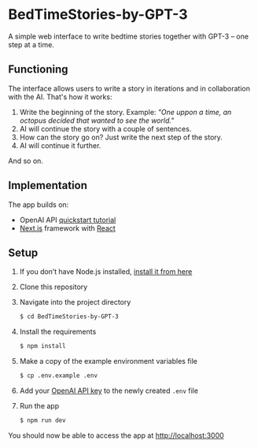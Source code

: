# BedTimeStories-by-GPT-3

A simple web interface to write bedtime stories together with GPT-3 – one step at a time.

## Functioning

The interface allows users to write a story in iterations and in collaboration with the AI. That's how it works:

1. Write the beginning of the story. Example: *"One uppon a time, an octopus decided that wanted to see the world."*
2. AI will continue the story with a couple of sentences.
3. How can the story go on? Just write the next step of the story.
4. AI will continue it further.

And so on.

 ## Implementation

 The app builds on:

 - OpenAI API [quickstart tutorial](https://beta.openai.com/docs/quickstart)
 - [Next.js](https://nextjs.org/) framework with [React](https://reactjs.org/)

 ## Setup

 1. If you don’t have Node.js installed, [install it from here](https://nodejs.org/en/)
 2. Clone this repository
 3. Navigate into the project directory

    ```bash
    $ cd BedTimeStories-by-GPT-3
    ```

 4. Install the requirements

    ```bash
    $ npm install
    ```

 5. Make a copy of the example environment variables file

    ```bash
    $ cp .env.example .env
    ```

 6. Add your [OpenAI API key](https://beta.openai.com/account/api-keys) to the newly created `.env` file

 7. Run the app

    ```bash
    $ npm run dev
    ```

 You should now be able to access the app at [http://localhost:3000](http://localhost:3000)
